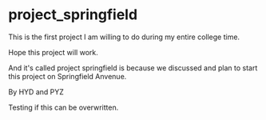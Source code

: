 # project_springfield
This is the first project I am willing to do during my entire college time.

Hope this project will work.

And it's called project springfield is because we discussed and plan to start this project on Springfield Anvenue.

By HYD and PYZ

Testing if this can be overwritten.
